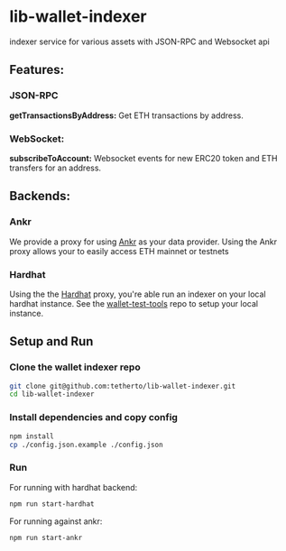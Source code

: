 # lib-wallet-indexer

indexer service for various assets  with JSON-RPC and Websocket api

## Features:

### JSON-RPC
**getTransactionsByAddress:** Get ETH transactions by address.


### WebSocket:
**subscribeToAccount:** Websocket events for new ERC20 token and ETH transfers for an address.

## Backends:
### Ankr 
We provide a proxy for using [Ankr](https://www.ankr.com/) as your data provider. Using the Ankr proxy allows your to easily access ETH mainnet or testnets

### Hardhat 
Using the the [Hardhat](hardhat.org/) proxy, you're able run an indexer on your local hardhat instance.
See the [wallet-test-tools](https://github.com/tetherto/wallet-lib-test-tools/tree/main/src/eth) repo to setup your local instance.


## Setup and Run

### Clone the wallet indexer repo
```bash
git clone git@github.com:tetherto/lib-wallet-indexer.git
cd lib-wallet-indexer
```

### Install dependencies and copy config
```bash
npm install
cp ./config.json.example ./config.json 
```

### Run
For running with hardhat backend:
```bash
npm run start-hardhat
```

For running against ankr:
```bash
npm run start-ankr
```
